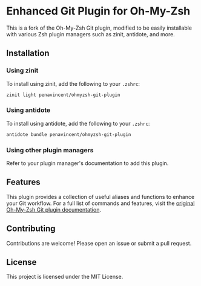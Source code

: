 # Enhanced Git Plugin for Oh-My-Zsh

This is a fork of the Oh-My-Zsh Git plugin, modified to be easily installable with various Zsh plugin managers such as zinit, antidote, and more.

## Installation

### Using zinit

To install using zinit, add the following to your `.zshrc`:

```sh
zinit light penavincent/ohmyzsh-git-plugin
```

### Using antidote

To install using antidote, add the following to your `.zshrc`:

```sh
antidote bundle penavincent/ohmyzsh-git-plugin
```

### Using other plugin managers

Refer to your plugin manager's documentation to add this plugin.

## Features

This plugin provides a collection of useful aliases and functions to enhance your Git workflow. For a full list of commands and features, visit the [original Oh-My-Zsh Git plugin documentation](https://github.com/ohmyzsh/ohmyzsh/tree/master/plugins/git).

## Contributing

Contributions are welcome! Please open an issue or submit a pull request.

## License

This project is licensed under the MIT License.